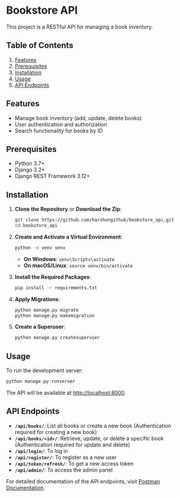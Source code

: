 # Bookstore API

This project is a RESTful API for managing a book inventory.

## Table of Contents

1. [Features](#features)
2. [Prerequisites](#prerequisites)
3. [Installation](#installation)
4. [Usage](#usage)
5. [API Endpoints](#api-endpoints)

## Features

- Manage book inventory (add, update, delete books)
- User authentication and authorization
- Search functionality for books by ID

## Prerequisites

- Python 3.7+
- Django 3.2+
- Django REST Framework 3.12+

## Installation

1. **Clone the Repository** or **Download the Zip**:

   ```bash
   git clone https://github.com/harshongithub/bookstore_api.git
   cd bookstore_api
   ```

2. **Create and Activate a Virtual Environment**:

   ```bash
   python -m venv venv 
   ```

   - **On Windows**: `venv\Scripts\activate`
   - **On macOS/Linux**: `source venv/bin/activate`

3. **Install the Required Packages**:

   ```bash
   pip install -r requirements.txt
   ```

4. **Apply Migrations**:

   ```bash
   python manage.py migrate
   python manage.py makemigration
   ```

5. **Create a Superuser**:

   ```bash
   python manage.py createsuperuser
   ```

## Usage

To run the development server:

```bash
python manage.py runserver
```

The API will be available at [http://localhost:8000](http://localhost:8000).

## API Endpoints

- **`/api/books/`**: List all books or create a new book (Authentication required for creating a new book)
- **`/api/books/<id>/`**: Retrieve, update, or delete a specific book (Authentication required for update and delete)
- **`/api/login/`**: To log in
- **`/api/register/`**: To register as a new user
- **`/api/token/refresh/`**: To get a new access token
- **`/api/admin/`**: To access the admin panel

For detailed documentation of the API endpoints, visit [Postman Documentation](https://documenter.getpostman.com/view/38144718/2sAXjRV9E1).

